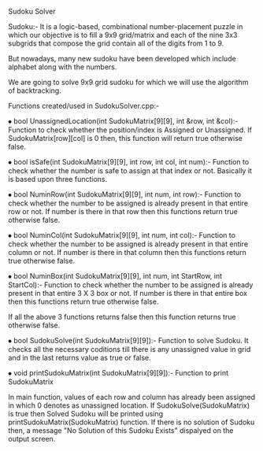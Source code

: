 Sudoku Solver

Sudoku:- It is a logic-based, combinational number-placement puzzle in which our objective is to fill a 9x9 grid/matrix and each of the nine 3x3 subgrids that compose the grid contain all of the digits from 1 to 9.

But nowadays, many new sudoku have been developed which include alphabet along with the numbers.

We are going to solve 9x9 grid sudoku for which we will use the algorithm of backtracking.

Functions created/used in SudokuSolver.cpp:-

⦁ bool UnassignedLocation(int SudokuMatrix[9][9], int &row, int &col):- Function to check whether the position/index is Assigned or Unassigned. If SudokuMatrix[row][col] is 0 then, this function will return true otherwise false.

⦁ bool isSafe(int SudokuMatrix[9][9], int row, int col, int num):- Function to check whether the number is safe to assign at that index or not. Basically it is based upon three functions.

⦁ bool NuminRow(int SudokuMatrix[9][9], int num, int row):- Function to check whether the number to be assigned is already present in that entire row or not. If number is there in that row then this functions return true otherwise false.

⦁ bool NuminCol(int SudokuMatrix[9][9], int num, int col):- Function to check whether the number to be assigned is already present in that entire column or not. If number is there in that column then this functions return true otherwise false.

⦁ bool NuminBox(int SudokuMatrix[9][9], int num, int StartRow, int StartCol):- Function to check whether the number to be assigned is already present in that entire 3 X 3 box or not. If number is there in that entire box then this functions return true otherwise false.

If all the above 3 functions returns false then this function returns true otherwise false.

⦁ bool SudokuSolve(int SudokuMatrix[9][9]):- Function to solve Sudoku. It checks all the necessary coditions till there is any unassigned value in grid and in the last returns value as true or false.

⦁ void printSudokuMatrix(int SudokuMatrix[9][9]):- Function to print SudokuMatrix

In main function, values of each row and column has already been assigned in which 0 denotes as unassigned location. If SudokuSolve(SudokuMatrix) is true then Solved Sudoku will be printed using printSudokuMatrix(SudokuMatrix) function. If there is no solution of Sudoku then, a message "No Solution of this Sudoku Exists" dispalyed on the output screen.
